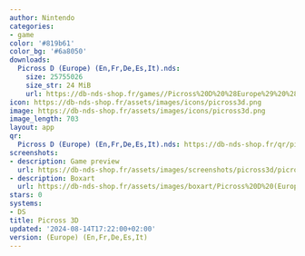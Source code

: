 ```yaml
---
author: Nintendo
categories:
- game
color: '#819b61'
color_bg: '#6a8050'
downloads:
  Picross D (Europe) (En,Fr,De,Es,It).nds:
    size: 25755026
    size_str: 24 MiB
    url: https://db-nds-shop.fr/games//Picross%20D%20%28Europe%29%20%28En%2CFr%2CDe%2CEs%2CIt%29.zip
icon: https://db-nds-shop.fr/assets/images/icons/picross3d.png
image: https://db-nds-shop.fr/assets/images/icons/picross3d.png
image_length: 703
layout: app
qr:
  Picross D (Europe) (En,Fr,De,Es,It).nds: https://db-nds-shop.fr/qr/picross-d-europe-enfrdeesit-nds.png
screenshots:
- description: Game preview
  url: https://db-nds-shop.fr/assets/images/screenshots/picross3d/picross3d.png
- description: Boxart
  url: https://db-nds-shop.fr/assets/images/boxart/Picross%20D%20(Europe)%20(En%2CFr%2CDe%2CEs%2CIt).nds.png
stars: 0
systems:
- DS
title: Picross 3D
updated: '2024-08-14T17:22:00+02:00'
version: (Europe) (En,Fr,De,Es,It)
---
```

